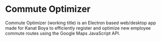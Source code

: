 # Commute Optimizer

Commute Optimizer (working title) is an Electron based web/desktop app made for Kanat Boya to efficiently register and optimize new employee commute routes using the Google Maps JavaScript API.
